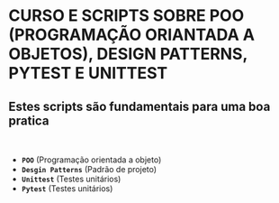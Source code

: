 # CURSO E SCRIPTS SOBRE POO (PROGRAMAÇÃO ORIANTADA A OBJETOS), DESIGN PATTERNS, PYTEST E UNITTEST

## Estes scripts são fundamentais para uma boa pratica

<br>

- **``POO``** (Programação orientada a objeto)
- **``Desgin Patterns``** (Padrão de projeto)
- **``Unittest``** (Testes unitários)
- **``Pytest``** (Testes unitários)
